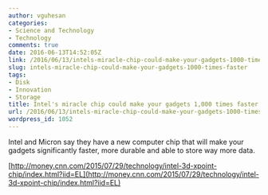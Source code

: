 ```yaml
---
author: vguhesan
categories:
- Science and Technology
- Technology
comments: true
date: 2016-06-13T14:52:05Z
link: /2016/06/13/intels-miracle-chip-could-make-your-gadgets-1000-times-faster/
slug: intels-miracle-chip-could-make-your-gadgets-1000-times-faster
tags:
- Disk
- Innovation
- Storage
title: Intel's miracle chip could make your gadgets 1,000 times faster
url: /2016/06/13/intels-miracle-chip-could-make-your-gadgets-1000-times-faster/
wordpress_id: 1052
---
```


Intel and Micron say they have a new computer chip that will make your gadgets significantly faster, more durable and able to store way more data.

[http://money.cnn.com/2015/07/29/technology/intel-3d-xpoint-chip/index.html?iid=EL](http://money.cnn.com/2015/07/29/technology/intel-3d-xpoint-chip/index.html?iid=EL)


